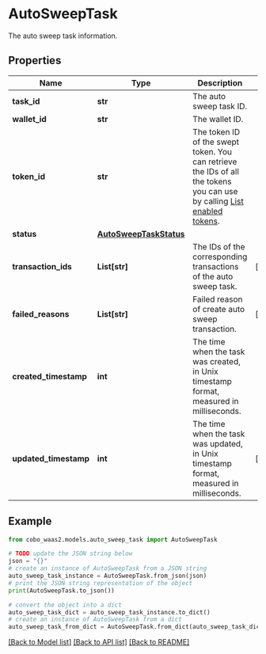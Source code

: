 # AutoSweepTask

The auto sweep task information.

## Properties

Name | Type | Description | Notes
------------ | ------------- | ------------- | -------------
**task_id** | **str** | The auto sweep task ID. | 
**wallet_id** | **str** | The wallet ID. | 
**token_id** | **str** | The token ID of the swept token. You can retrieve the IDs of all the tokens you can use by calling [List enabled tokens](https://www.cobo.com/developers/v2/api-references/wallets/list-enabled-tokens). | 
**status** | [**AutoSweepTaskStatus**](AutoSweepTaskStatus.md) |  | 
**transaction_ids** | **List[str]** | The IDs of the corresponding transactions of the auto sweep task. | [optional] 
**failed_reasons** | **List[str]** | Failed reason of create auto sweep transaction. | [optional] 
**created_timestamp** | **int** | The time when the task was created, in Unix timestamp format, measured in milliseconds. | 
**updated_timestamp** | **int** | The time when the task was updated, in Unix timestamp format, measured in milliseconds. | [optional] 

## Example

```python
from cobo_waas2.models.auto_sweep_task import AutoSweepTask

# TODO update the JSON string below
json = "{}"
# create an instance of AutoSweepTask from a JSON string
auto_sweep_task_instance = AutoSweepTask.from_json(json)
# print the JSON string representation of the object
print(AutoSweepTask.to_json())

# convert the object into a dict
auto_sweep_task_dict = auto_sweep_task_instance.to_dict()
# create an instance of AutoSweepTask from a dict
auto_sweep_task_from_dict = AutoSweepTask.from_dict(auto_sweep_task_dict)
```
[[Back to Model list]](../README.md#documentation-for-models) [[Back to API list]](../README.md#documentation-for-api-endpoints) [[Back to README]](../README.md)


